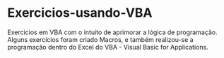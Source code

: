 # Exercicios-usando-VBA
Exercicios em VBA com o intuito de aprimorar a lógica de programação.
Alguns exercícios foram criado Macros, e também realizou-se a programação dentro do Excel do VBA - Visual Basic for Applications.
